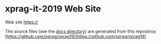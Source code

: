 # xprag-it-2019 Web Site

Web site [https://](https://)

The source files (see the [docs directory](https://github.com/xprag/xprag19/tree/master/docs)) are generated from this repositroy [https://github.com/xprag/xprag19](https://github.com/xprag/xprag19)
